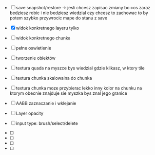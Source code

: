 - [ ] save snapshot/restore -> jesli chcesz zapisac zmiany bo cos zaraz bedziesz robic i nie bedziesz wiedzial czy chcesz to zachowac to by potem szybko przywrocic mape do stanu z save

- [x] widok konkretnego layeru tylko

- [ ] widok konkretnego chunka

- [ ] pełne oswietlenie

- [ ] tworzenie obiektów

- [ ] textura quada na myszce bys wiedzial gdzie klikasz, w ktory tile

- [ ] textura chunka skalowalna do chunka

- [ ] textura chunka moze przybierac lekko inny kolor na chunku na ktorym obecnie znajduje sie myszka bys znal jego granice

- [ ] AABB zaznaczanie i wklejanie

- [ ] Layer opacity

- [ ] input type: brush/select/delete

- [ ]

- [ ]

- [ ]

- [ ]

